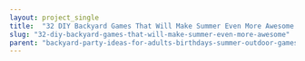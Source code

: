 ```yaml
---
layout: project_single
title:  "32 DIY Backyard Games That Will Make Summer Even More Awesome!"
slug: "32-diy-backyard-games-that-will-make-summer-even-more-awesome"
parent: "backyard-party-ideas-for-adults-birthdays-summer-outdoor-games"
---
```

 